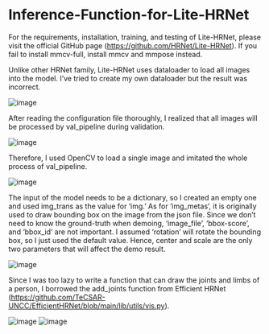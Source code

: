# Inference-Function-for-Lite-HRNet
For the requirements, installation, training, and testing of Lite-HRNet, please visit the official GitHub page (https://github.com/HRNet/Lite-HRNet). If you fail to install mmcv-full, install mmcv and mmpose instead. 


Unlike other HRNet family, Lite-HRNet uses dataloader to load all images into the model. I’ve tried to create my own dataloader but the result was incorrect. 

![image](https://user-images.githubusercontent.com/57203983/152776219-6b8f9ab3-30c2-4eca-a73d-5f81f229cd4b.png)


After reading the configuration file thoroughly, I realized that all images will be processed by val_pipeline during validation.

![image](https://user-images.githubusercontent.com/57203983/152776245-6ac865e9-9e2c-43a5-baca-f46163fafb70.png)


Therefore, I used OpenCV to load a single image and imitated the whole process of val_pipeline. 

![image](https://user-images.githubusercontent.com/57203983/152776285-a4729fc6-2510-4c06-bc86-82dc514d786a.png)


The input of the model needs to be a dictionary, so I created an empty one and used img_trans as the value for ‘img.’ As for ‘img_metas’, it is originally used to draw bounding box on the image from the json file. Since we don’t need to know the ground-truth when demoing, ‘image_file’, ‘bbox-score’, and ‘bbox_id’ are not important. I assumed ‘rotation’ will rotate the bounding box, so I just used the default value. Hence, center and scale are the only two parameters that will affect the demo result.

![image](https://user-images.githubusercontent.com/57203983/152776314-8d562952-19f0-43d3-8e82-39a246b9d5b7.png)


Since I was too lazy to write a function that can draw the joints and limbs of a person, I borrowed the add_joints function from Efficient HRNet (https://github.com/TeCSAR-UNCC/EfficientHRNet/blob/main/lib/utils/vis.py). 

![image](https://user-images.githubusercontent.com/57203983/152776349-a7efc2c6-681c-47db-8a9b-ebe3b9443f72.png)
![image](https://user-images.githubusercontent.com/57203983/152776366-b1b0335b-19f1-4845-bf8f-4a43e666ce47.png)
